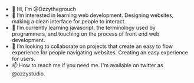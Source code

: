 - 👋 Hi, I’m @Ozzythegrouch
- 👀 I’m interested in learning web development. Designing websites, making a clean interface for people to interact.
- 🌱 I’m currently learning javascript, the terminology used by programmers, and touching on the process of front end web development.
- 💞️ I’m looking to collaborate on projects that create an easy to flow experience for people navigating websites. Creating an easy experience for users.
- 📫 How to reach me if you need me. I'm available on twitter as @ozzystudio.

<!---
Ozzythegrouch/Ozzythegrouch is a ✨ special ✨ repository because its `README.md` (this file) appears on your GitHub profile.
You can click the Preview link to take a look at your changes.
--->
